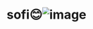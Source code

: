 # sofi😊![image](https://github.com/Alfiia2/sofi/assets/118629227/b079cc3b-4715-4187-9a65-b21c58663385)
